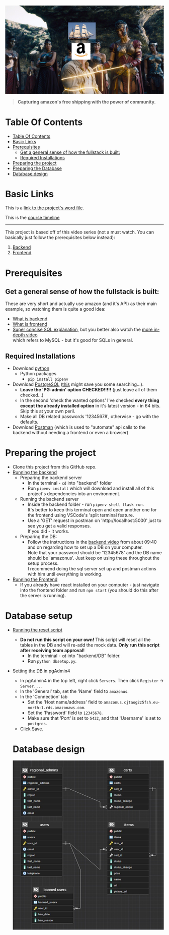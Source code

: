 ![Amazonus banner](resources/Amazonus.jpg "AmazonUs")
>**Capturing amazon's free shipping with the power of community.**


# Table Of Contents

- [Table Of Contents](#table-of-contents)
- [Basic Links](#basic-links)
- [Prerequisites](#prerequisites)
  - [Get a general sense of how the fullstack is built:](#get-a-general-sense-of-how-the-fullstack-is-built)
  - [Required Installations](#required-installations)
- [Preparing the project](#preparing-the-project)
- [Preparing the Database](#database-setup)
- [Database design](#database-design)




# Basic Links

This is a [link to the project's word file](https://docs.google.com/document/d/1jmD3A_LeHQJUKwWg_DfLRRwrRqQm51C9XPU734alZHk/edit).

This is the [course timeline](https://docs.google.com/document/d/1WQdbG7vpldybgLMACT_5cnEMC5H_RsYiuoQoPQzpFsA/edit)

---
This project is based off of this video series (not a must watch. You can basically just follow the prerequisites below instead):
1. [Backend](https://www.youtube.com/watch?v=RcQwcyyCOmM)
2. [Frontend](https://www.youtube.com/watch?v=EAcD5ueqvHQ)



# Prerequisites

## Get a general sense of how the fullstack is built:
These are very short and actually use amazon (and it's API) as their main example, so watching them is quite a good idea:
+ [What is backend](https://www.youtube.com/watch?v=WG5ikvJ2TKA)
+ [What is frontend](https://www.youtube.com/watch?v=XBu54nfzxAQ)
+ [Super concise SQL explanation](https://www.youtube.com/watch?v=zsjvFFKOm3c), but you better also watch the [more in-depth video](https://www.youtube.com/watch?v=Cz3WcZLRaWc)<br/> which refers to MySQL - but it's good for SQLs in general.

## Required Installations
+ Download [python](https://www.python.org/downloads/)
  + Python packages
    + `pip install pipenv`
+ Download [PostgreSQL](https://www.postgresql.org/download/) ([this](https://www.enterprisedb.com/downloads/postgres-postgresql-downloads) might save you some searching...).
  + **Leave the 'PG-admin' option CHECKED!!!!!** (just leave all of them checked...)
  + In the second 'check the wanted options' I've checked **every thing except the already installed option** in it's latest version - in 64 bits.  Skip this at your own peril.
  + Make all DB related passwords '12345678', otherwise - go with the defaults.
+ Download [Postman](https://www.postman.com/downloads/) (which is used to "automate" api calls to the backend without needing a frontend or even a browser)

# Preparing the project
+ Clone this project from this GitHub repo.
+ <u>Running the backend</u>
  + Preparing the backend server
    + In the terminal - `cd` into "backend" folder
    + Run `pipenv install` which will download and install all of this project's dependencies into an environment.
  + Running the backend server
    + Inside the backend folder - run `pipenv shell flask run`.<br/>
      It's better to keep this terminal open and open another one for the frontend using VSCode's 'split terminal feature.
    + Use a 'GET' request in postman on 'http://localhost:5000' just to see you get a valid responses.<br/>
      If you did - it works.<br/>
  + Preparing the DB:
    + Follow the instructions in the [backend video](https://www.youtube.com/watch?v=RcQwcyyCOmM) from about 09:40 and on regarding how to set up a DB on your computer.<br/>
    Note that your password should be '12345678' and the DB name should be 'amazonus'.
    Just keep on using these throughout the setup process.<br/>
    I recommend doing the sql server set up and postman actions with him until everything is working.
+ <u>Running the Frontend</u>
  + If you already have react installed on your computer - just navigate into the frontend folder and run `npm start` (you should do this after the server is running).

# Database setup
+ <u>Running the reset script</u>
  + <b>Do not run this script on your own!</b> This script will reset all the tables in the DB and will re-add the mock data. <b>Only run this script after receiving team approval!</b>
    + In the terminal - `cd` into "backend/DB" folder.
    + Run `python dbsetup.py`.
+ <u>Setting the DB in pgAdmin4</u>
  + In pgAdmin4 in the top left, right click `Servers`. Then click `Register` -> `Server...`.
  + In the 'General' tab, set the 'Name' field to `amazonus`.
  + In the 'Connection' tab
    + Set the 'Host name/address' field to `amazonus.cjtaog2z5fsh.eu-north-1.rds.amazonaws.com`.
    + Set the 'Password' field to `12345678`.
    + Make sure that 'Port' is set to `5432`, and that 'Username' is set to `postgres`.
  + Click Save.
   
  # Database design
  ![Amazonus banner](resources/ERD.jpg "AmazonUs")